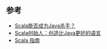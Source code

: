 ## 参考
* [Scala能否成为Java杀手？](http://hb.qq.com/a/20120418/001400.htm)
* [Scala创始人：创造比Java更好的语言](http://developer.51cto.com/art/200905/124636.htm)
* [Scala 指南](http://zh.scala-tour.com/#/welcome)
